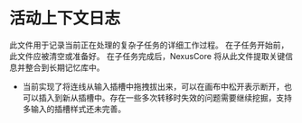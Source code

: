 # 活动上下文日志

此文件用于记录当前正在处理的复杂子任务的详细工作过程。
在子任务开始前，此文件应被清空或准备好。
在子任务完成后，NexusCore 将从此文件提取关键信息并整合到长期记忆库中。


- 当前实现了将连线从输入插槽中拖拽拔出来，可以在画布中松开表示断开，也可以插入到新从插槽中。存在一些多次转移时失效的问题需要继续挖掘，支持多输入的插槽样式还未完善。